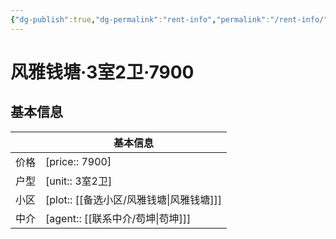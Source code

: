 ```yaml
---
{"dg-publish":true,"dg-permalink":"rent-info","permalink":"/rent-info/"}
---
```



# 风雅钱塘·3室2卫·7900

## 基本信息

|      | 基本信息                        |
| ---- | ------------------------------- |
| 价格 | [price:: 7900]     |
| 户型 | [unit:: 3室2卫]      |
| 小区 | [plot:: [[备选小区/风雅钱塘\|风雅钱塘]]]  |
| 中介 | [agent:: [[联系中介/苟坤\|苟坤]]] |

